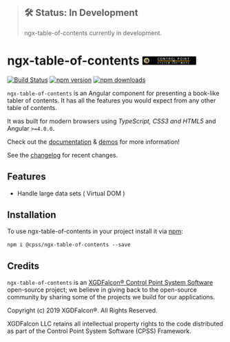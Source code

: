 > ## 🛠 Status: In Development
> ngx-table-of-contents currently in development.

# ngx-table-of-contents  [<img src="./logo.png" alt="CPSS by XGDFalcon®" height="20px" />](https://controlpointsw.com) 

[![Build Status](https://travis-ci.org/cpssw/ngx-table-of-contents.svg?branch=master)](https://travis-ci.org/cpssw/ngx-table-of-contents)
[![npm version](https://badge.fury.io/js/%40cpssw%2Fngx-table-of-contents.svg)](https://badge.fury.io/js/%40cpssw%2Fngx-table-of-contents)
[![npm downloads](https://img.shields.io/npm/dm/@cpss/ngx-table-of-contents.svg)](https://npmjs.org/@cpssw/ngx-table-of-contents)

`ngx-table-of-contents` is an Angular component for presenting a book-like tabler of contents. It has all the features you would expect from any other table of contents.

It was built for modern browsers using _TypeScript, CSS3 and HTML5_ and Angular `>=4.0.0`.

Check out the [documentation](https://cpssw.gitbook.io/ngx-table-of-contents/) & [demos](http://cpssw.github.io/ngx-table-of-contents/) for more information!

See the [changelog](https://github.com/cpssw/ngx-table-of-contents/blob/master/docs/changelog.md) for recent changes.

## Features

- Handle large data sets ( Virtual DOM )


## Installation

To use ngx-table-of-contents in your project install it via [npm](https://www.npmjs.com/package/@cpss/ngx-table-of-contents):

```
npm i @cpss/ngx-table-of-contents --save
```

## Credits

`ngx-table-of-contents` is an [XGDFalcon® Control Point System Software](http://controlpointsw.com) open-source project; we believe in giving back to the open-source community by sharing some of the projects we build for our applications.

 Copyright (c) 2019 XGDFalcon®. All Rights Reserved.
 
 XGDFalcon LLC retains all intellectual property rights to the code distributed as part of the Control Point System Software (CPSS) Framework.